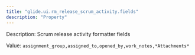 ```yaml
---
title: "glide.ui.rm_release_scrum_activity.fields"
description: "Property"
---
```


Description: Scrum release activity formatter fields

Value: `assignment_group,assigned_to,opened_by,work_notes,*Attachments*`